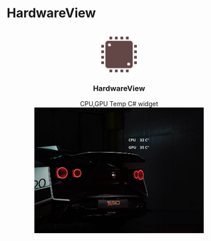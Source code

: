 ﻿# HardwareView
<br />
<div align="center">
  <a href="https://github.com/s4dm4nx/HardwareView">
    <img src="Screenshot/logo.png" alt="Logo" width="80" height="80">
  </a>

  <h3 align="center">HardwareView</h3>

  <p align="center">
    CPU,GPU Temp C# widget 
    <br />
    <img src="Screenshot/Screenshot_1.png"  width="380" >
    <br />
    <br />
  </p>
</div>
